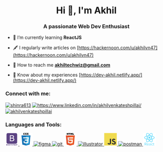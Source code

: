 <h1 align="center">Hi 👋, I'm Akhil</h1>
<h3 align="center">A passionate Web Dev Enthusiast</h3>


- 📖 I’m currently learning **ReactJS** 

- 🖋️ I regularly write articles on [https://hackernoon.com/u/akhilvn47](https://hackernoon.com/u/akhilvn47)

- 📧 How to reach me **akhiltechwiz@gmail.com**

- 📄 Know about my experiences [https://dev-akhil.netlify.app/](https://dev-akhil.netlify.app/)

<h3 align="left">Connect with me:</h3>
<p align="left">
<a href="https://twitter.com/akhilvn13" target="blank"><img align="center" src="https://raw.githubusercontent.com/rahuldkjain/github-profile-readme-generator/master/src/images/icons/Social/twitter.svg" alt="shinra613" height="30" width="40" /></a>
<a href="https://linkedin.com/in/https://www.linkedin.com/in/akhilvenkateshpillai/" target="blank"><img align="center" src="https://raw.githubusercontent.com/rahuldkjain/github-profile-readme-generator/master/src/images/icons/Social/linked-in-alt.svg" alt="https://www.linkedin.com/in/akhilvenkateshpillai/" height="30" width="40" /></a>
<a href="https://codesandbox.com/akhilvenkateshpillai" target="blank"><img align="center" src="https://cdn.jsdelivr.net/npm/simple-icons@3.0.1/icons/codesandbox.svg" alt="akhilvenkateshpillai" height="30" width="40" /></a>
</p>

<h3 align="left">Languages and Tools:</h3>
<p align="left"> <a href="https://getbootstrap.com" target="_blank"> <img src="https://raw.githubusercontent.com/devicons/devicon/master/icons/bootstrap/bootstrap-plain-wordmark.svg" alt="bootstrap" width="40" height="40"/> </a> <a href="https://www.w3schools.com/css/" target="_blank"> <img src="https://raw.githubusercontent.com/devicons/devicon/master/icons/css3/css3-original-wordmark.svg" alt="css3" width="40" height="40"/> </a> <a href="https://www.figma.com/" target="_blank"> <img src="https://www.vectorlogo.zone/logos/figma/figma-icon.svg" alt="figma" width="40" height="40"/> </a> <a href="https://git-scm.com/" target="_blank"> <img src="https://www.vectorlogo.zone/logos/git-scm/git-scm-icon.svg" alt="git" width="40" height="40"/> </a> <a href="https://www.w3.org/html/" target="_blank"> <img src="https://raw.githubusercontent.com/devicons/devicon/master/icons/html5/html5-original-wordmark.svg" alt="html5" width="40" height="40"/> </a> <a href="https://www.adobe.com/in/products/illustrator.html" target="_blank"> <img src="https://www.vectorlogo.zone/logos/adobe_illustrator/adobe_illustrator-icon.svg" alt="illustrator" width="40" height="40"/> </a> <a href="https://developer.mozilla.org/en-US/docs/Web/JavaScript" target="_blank"> <img src="https://raw.githubusercontent.com/devicons/devicon/master/icons/javascript/javascript-original.svg" alt="javascript" width="40" height="40"/> </a> <a href="https://postman.com" target="_blank"> <img src="https://www.vectorlogo.zone/logos/getpostman/getpostman-icon.svg" alt="postman" width="40" height="40"/> </a> <a href="https://reactjs.org/" target="_blank"> <img src="https://raw.githubusercontent.com/devicons/devicon/master/icons/react/react-original-wordmark.svg" alt="react" width="40" height="40"/> </a> </p>
